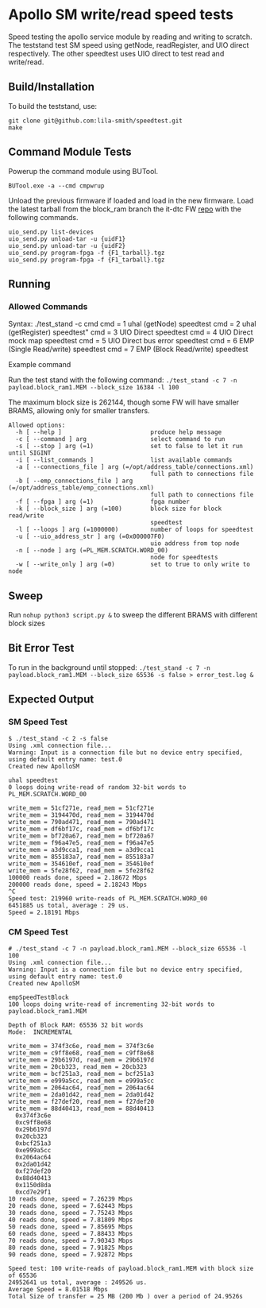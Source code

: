 # Apollo SM write/read speed tests
Speed testing the apollo service module by reading and writing to scratch.
The teststand test SM speed using getNode, readRegister, and UIO direct respectively.
The other speedtest uses UIO direct to test read and write/read.
## Build/Installation
To build the teststand, use:
```
git clone git@github.com:lila-smith/speedtest.git
make
```

## Command Module Tests

Powerup the command module using BUTool.
```
BUTool.exe -a --cmd cmpwrup
```
Unload the previous firmware if loaded and load in the new firmware. Load the latest tarball from the block_ram branch the it-dtc FW [repo](https://gitlab.cern.ch/cms-tracker-phase2-data-processing/BE_firmware/inner-tracker-dtc/inner-tracker-dtc/-/tree/block_ram?ref_type=heads) with the following commands. 

```
uio_send.py list-devices
uio_send.py unload-tar -u {uidF1}
uio_send.py unload-tar -u {uidF2}
uio_send.py program-fpga -f {F1_tarball}.tgz
uio_send.py program-fpga -f {F1_tarball}.tgz
```

## Running

### Allowed Commands

Syntax: ./test_stand -c cmd
   cmd = 1 uhal (getNode) speedtest
   cmd = 2 uhal (getRegister) speedtest"
   cmd = 3 UIO Direct speedtest
   cmd = 4 UIO Direct mock map speedtest
   cmd = 5 UIO Direct bus error speedtest
   cmd = 6 EMP (Single Read/write) speedtest
   cmd = 7 EMP (Block Read/write) speedtest

Example command

Run the test stand with the following command:
`./test_stand -c 7 -n payload.block_ram1.MEM --block_size 16384 -l 100`

The maximum block size is 262144, though some FW will have smaller BRAMS, allowing only for smaller transfers.

```
Allowed options:
  -h [ --help ]                         produce help message
  -c [ --command ] arg                  select command to run
  -s [ --stop ] arg (=1)                set to false to let it run until SIGINT
  -i [ --list_commands ]                list available commands
  -a [ --connections_file ] arg (=/opt/address_table/connections.xml)
                                        full path to connections file
  -b [ --emp_connections_file ] arg (=/opt/address_table/emp_connections.xml)
                                        full path to connections file
  -f [ --fpga ] arg (=1)                fpga number
  -k [ --block_size ] arg (=100)        block size for block read/write
                                        speedtest
  -l [ --loops ] arg (=1000000)         number of loops for speedtest
  -u [ --uio_address_str ] arg (=0x000007F0)
                                        uio address from top node
  -n [ --node ] arg (=PL_MEM.SCRATCH.WORD_00)
                                        node for speedtests
  -w [ --write_only ] arg (=0)          set to true to only write to node
```
## Sweep
Run `nohup python3 script.py &` to sweep the different BRAMS with different block sizes

## Bit Error Test

To run in the background until stopped:
`./test_stand -c 7 -n payload.block_ram1.MEM --block_size 65536 -s false > error_test.log &`

## Expected Output

### SM Speed Test
```
$ ./test_stand -c 2 -s false
Using .xml connection file...
Warning: Input is a connection file but no device entry specified, using default entry name: test.0
Created new ApolloSM

uhal speedtest
0 loops doing write-read of random 32-bit words to PL_MEM.SCRATCH.WORD_00

write_mem = 51cf271e, read_mem = 51cf271e
write_mem = 3194470d, read_mem = 3194470d
write_mem = 790ad471, read_mem = 790ad471
write_mem = df6bf17c, read_mem = df6bf17c
write_mem = bf720a67, read_mem = bf720a67
write_mem = f96a47e5, read_mem = f96a47e5
write_mem = a3d9cca1, read_mem = a3d9cca1
write_mem = 855183a7, read_mem = 855183a7
write_mem = 354610ef, read_mem = 354610ef
write_mem = 5fe28f62, read_mem = 5fe28f62
100000 reads done, speed = 2.18672 Mbps
200000 reads done, speed = 2.18243 Mbps
^C
Speed test: 219960 write-reads of PL_MEM.SCRATCH.WORD_00
6451885 us total, average : 29 us.
Speed = 2.18191 Mbps
```

### CM Speed Test

```
# ./test_stand -c 7 -n payload.block_ram1.MEM --block_size 65536 -l 100
Using .xml connection file...
Warning: Input is a connection file but no device entry specified, using default entry name: test.0
Created new ApolloSM

empSpeedTestBlock
100 loops doing write-read of incrementing 32-bit words to payload.block_ram1.MEM

Depth of Block RAM: 65536 32 bit words
Mode:  INCREMENTAL

write_mem = 374f3c6e, read_mem = 374f3c6e
write_mem = c9ff8e68, read_mem = c9ff8e68
write_mem = 29b6197d, read_mem = 29b6197d
write_mem = 20cb323, read_mem = 20cb323
write_mem = bcf251a3, read_mem = bcf251a3
write_mem = e999a5cc, read_mem = e999a5cc
write_mem = 2064ac64, read_mem = 2064ac64
write_mem = 2da01d42, read_mem = 2da01d42
write_mem = f27def20, read_mem = f27def20
write_mem = 88d40413, read_mem = 88d40413
  0x374f3c6e
  0xc9ff8e68
  0x29b6197d
  0x20cb323
  0xbcf251a3
  0xe999a5cc
  0x2064ac64
  0x2da01d42
  0xf27def20
  0x88d40413
  0x1150d8da
  0xcd7e29f1
10 reads done, speed = 7.26239 Mbps
20 reads done, speed = 7.62443 Mbps
30 reads done, speed = 7.75243 Mbps
40 reads done, speed = 7.81809 Mbps
50 reads done, speed = 7.85695 Mbps
60 reads done, speed = 7.88433 Mbps
70 reads done, speed = 7.90343 Mbps
80 reads done, speed = 7.91825 Mbps
90 reads done, speed = 7.92872 Mbps

Speed test: 100 write-reads of payload.block_ram1.MEM with block size of 65536
24952641 us total, average : 249526 us.
Average Speed = 8.01518 Mbps
Total Size of transfer = 25 MB (200 Mb ) over a period of 24.9526s
```
